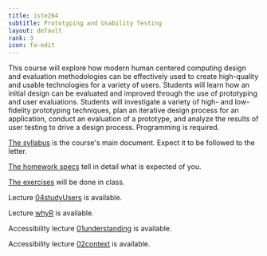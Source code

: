 ```yaml
---
title: iste264
subtitle: Prototyping and Usability Testing
layout: default
rank: 3
icon: fa-edit
---
```


This course will explore how modern human centered computing design and evaluation methodologies can be effectively used to create high-quality and usable technologies for a variety of users. Students will learn how an initial design can be evaluated and improved through the use of prototyping and user evaluations. Students will investigate a variety of high- and low-fidelity prototyping techniques, plan an iterative design process for an application, conduct an evaluation of a prototype, and analyze the results of user testing to drive a design process. Programming is required.

[The syllabus](/prototyping+usability/syllabus.pdf) is the course's main document. Expect it to be followed to the letter.

[The homework specs](/prototyping+usability/hwSpecs.pdf) tell in detail what is expected of you.

[The exercises](/prototyping+usability/exercises) will be done in class.

Lecture [04studyUsers](/prototyping+usability/04studyUsers) is available.

Lecture [whyR](/prototyping+usability/whyR) is available.

Accessibility lecture [01understanding](/accessibilitySlides/01understanding) is available.

Accessibility lecture [02context](/accessibilitySlides/02context) is available.
